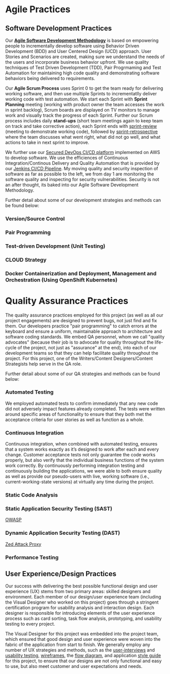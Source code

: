 Agile Practices
===============

## Software Development Practices

Our [**Agile Software Development Methodology**](https://github.com/SalientCRGT/fec-ef-app/blob/master/docs/pictures/SalientAgileScrumProcess.png) is based on empowering  people to incrementally develop software using Behavior Driven Development (BDD) and User Centered Design (UCD) approach. User Stories and Scenarios are created, making sure we understand the needs of the users and incorporate business behavior upfront.  We use quality techniques of Test Driven Development (TDD), Pair Progrmaming and Test Automation for maintaining high code quality and demonstrating software behaviors being delivered to requirements.

Our **Agile Scrum Process** uses Sprint 0 to get the team ready for delivering working software, and then use multiple Sprints to incrementatlly deliver working code with test automation. We start each Sprint with **Sprint Planning** meeting (working with product owner the team accesses the work in sprint backlog), Scrum boards are displayed on TV monitors to manage work and visually track the progress of each Sprint. Further our Scrum process includes daily **stand-ups** (short team meetings again to keep team on track and take corrective action), each Sprint ends with [sprint-review](https://github.com/SalientCRGT/fec-ef-app/blob/master/docs/jira/test) (meeting to demonstrate working code), followed by [sprint-retrospective](https://github.com/SalientCRGT/fec-ef-app/blob/master/docs/jira/test) where the team discusses what went right, what did not go well, and what actions to take in next sprint to improve.

We further use our [Secured DevOps CI/CD platform](https://github.com/SalientCRGT/fec-ef-app/blob/master/docs/pictures/SalientCRGT%20SecDevOps.png) implemented on AWS to develop software. We use the efficiences of Continuous Integration/Continous Delivery and Quality Automation that is provided by our [Jenkins CI/CD Pipeline](https://github.com/SalientCRGT/fec-ef-app/blob/master/docs/pictures/SalientCRGT%20Jenkins%20Pipeline.png). My moving quality and security inspection of software as far as possible to the left, we from day 1 are monitoring the software quality and inspecting for security vulnerabilities. Security is not an after thought, its baked into our Agile Software Development Methodology.


Further detail about some of our development strategies and methods can be found below:

### Version/Source Control

### Pair Programming

### Test-driven Development (Unit Testing)

### CLOUD Strategy 

### Docker Containerization and Deployment, Management and Orchestration (Using OpenShift Kubernetes)

Quality Assurance Practices
===========================

The quality assurance practices employed for this project (as well as all our project engagements) are designed to prevent bugs, not just find and fix them. Our developers practice "pair programming" to catch errors at the keyboard and ensure  a uniform, maintainable approach to architecture and software coding standards. We embed QA personnel, whom we call "quality advocates" (because their job is to advocate for quality throughout the life-cycle of the project, not just as "assurance" at the end), into each of our development teams so that they can help facilitate quality throughout the project. For this project, one of the Writers/Content Designers/Content Strategists help serve in the QA role.

Further detail about some of our QA strategies and methods can be found below:

### Automated Testing

We employed automated tests to confirm immediately that any new code did not adversely impact features already completed. The tests were written around specific areas of functionality to ensure that they both met the acceptance criteria for user stories as well as function as a whole. 

### Continuous Integration 

Continuous integration, when combined with automated testing, ensures that a system works exactly as it’s designed to work after each and every change. Customer acceptance tests not only guarantee the code works properly, but also verify that the individual business functions of the system work correctly. By continuously performing integration testing and continuously building the applications, we were able to both ensure quality as well as provide our pseudo-users with live, working software (i.e., current-working-state versions) at virtually any time during the project.

### Static Code Analysis

### Static Application Security Testing (SAST)
[OWASP]()

### Dynamic Application Security Testing (DAST)
[Zed Attack Proxy]()

### Performance Testing

## User Experience/Design Practices

Our success with delivering the best possible functional design and user experience (UX) stems from two primary areas: skilled designers and environment. Each member of our design/user experience team (including the Visual Designer who worked on this project) goes through a stringent certification program for usability analysis and interaction design. Each designer is responsible for introducing elements of the user experience process such as card sorting, task flow analysis, prototyping, and usability testing to every project. 

The Visual Designer for this project was embedded into the project team, which ensured that good design and user experience were woven into the fabric of the application from start to finish. We generally employ any number of UX strategies and methods, such as the [user-interviews]() and [usability testing](), [wireframes](), the [flow diagram](), and application [style guide]() for this project, to ensure that our designs are not only functional and easy to use, but also meet customer and user expectations and needs.

